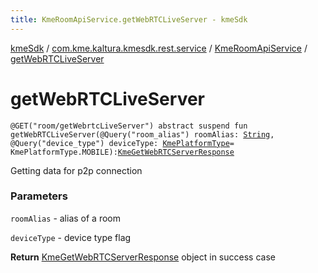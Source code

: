 ```yaml
---
title: KmeRoomApiService.getWebRTCLiveServer - kmeSdk
---
```


[kmeSdk](../../index.html) / [com.kme.kaltura.kmesdk.rest.service](../index.html) / [KmeRoomApiService](index.html) / [getWebRTCLiveServer](./get-web-r-t-c-live-server.html)

# getWebRTCLiveServer

`@GET("room/getWebrtcLiveServer") abstract suspend fun getWebRTCLiveServer(@Query("room_alias") roomAlias: `[`String`](https://kotlinlang.org/api/latest/jvm/stdlib/kotlin/-string/index.html)`, @Query("device_type") deviceType: `[`KmePlatformType`](../../com.kme.kaltura.kmesdk.ws.message.type/-kme-platform-type/index.html)` = KmePlatformType.MOBILE): `[`KmeGetWebRTCServerResponse`](../../com.kme.kaltura.kmesdk.rest.response.room/-kme-get-web-r-t-c-server-response/index.html)

Getting data for p2p connection

### Parameters

`roomAlias` - alias of a room

`deviceType` - device type flag

**Return**
[KmeGetWebRTCServerResponse](../../com.kme.kaltura.kmesdk.rest.response.room/-kme-get-web-r-t-c-server-response/index.html) object in success case

